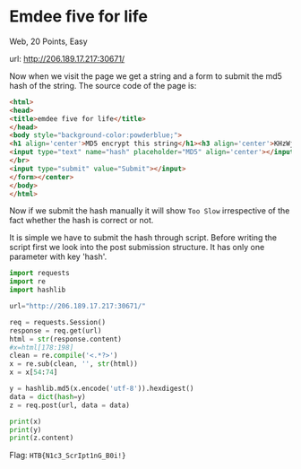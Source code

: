 # Emdee five for life
Web, 20 Points, Easy

url: http://206.189.17.217:30671/

Now when we visit the page we get a string and a form to submit the md5 hash of the string. The source code of the page is:
```html
<html>
<head>
<title>emdee five for life</title>
</head>
<body style="background-color:powderblue;">
<h1 align='center'>MD5 encrypt this string</h1><h3 align='center'>KHzWjIoONY1yX8yFFQ1I</h3><center><form action="" method="post">
<input type="text" name="hash" placeholder="MD5" align='center'></input>
</br>
<input type="submit" value="Submit"></input>
</form></center>
</body>
</html>
```
Now if we submit the hash manually it will show `Too Slow` irrespective of the fact whether the hash is correct or not.

It is simple we have to submit the hash through script. Before writing the script first we look into the post submission structure. It has only one parameter with key 'hash'.


```python
import requests
import re
import hashlib

url="http://206.189.17.217:30671/"

req = requests.Session()
response = req.get(url)
html = str(response.content)
#x=html[178:198]
clean = re.compile('<.*?>')
x = re.sub(clean, '', str(html))
x = x[54:74]

y = hashlib.md5(x.encode('utf-8')).hexdigest()
data = dict(hash=y)
z = req.post(url, data = data)

print(x)
print(y)
print(z.content)
```
Flag: `HTB{N1c3_ScrIpt1nG_B0i!}`
